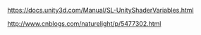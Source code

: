 https://docs.unity3d.com/Manual/SL-UnityShaderVariables.html

http://www.cnblogs.com/naturelight/p/5477302.html